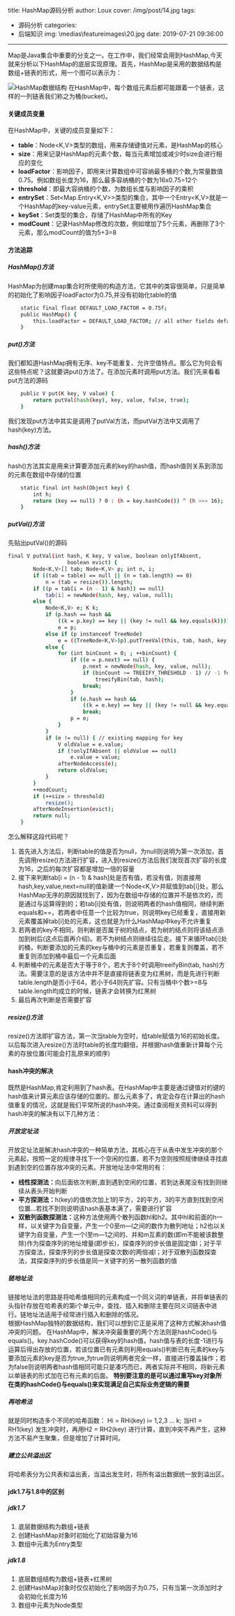 title: HashMap源码分析
author: Loux
cover: /img/post/14.jpg
tags:
  - 源码分析
categories:
  - 后端知识
img: \medias\featureimages\20.jpg
date: 2019-07-21 09:36:00
---
Map是Java集合中重要的分支之一。在工作中，我们经常会用到HashMap,今天就来分析以下HashMap的底层实现原理。首先，HashMap是采用的数据结构是数组+链表的形式，用一个图可以表示为：


![HashMap数据结构](/images/pasted-10.png)
在HashMap中，每个数组元素后都可能跟着一个链表，这样的一列链表我们称之为桶(bucket)。
#### 关键成员变量
在HashMap中，关键的成员变量如下：
* <b>table</b>：Node<K,V>类型的数组，用来存储键值对元素，是HashMap的核心
* <b>size</b>：用来记录HashMap的元素个数，每当元素增加或减少时size会进行相应的变化
* <b>loadFactor</b>：影响因子，即用来计算数组中可容纳最多桶的个数,为常量数值0.75。例如数组长度为16，那么最多容纳桶的个数为16x0.75=12个
* <b>threshold</b>：即最大容纳桶的个数，为数组长度与影响因子的乘积
* <b>entrySet</b>：Set<Map.Entry<K,V>>类型的集合，其中一个Entry<K,V>就是一个HashMap的key-value元素，entrySet主要被用作遍历HashMap集合
* <b>keySet</b>：Set<K>类型的集合，存储了HashMap中所有的Key
* <b>modCount</b>：记录HashMap修改的次数，例如增加了5个元素，再删除了3个元素，那么modCount的值为5+3=8 
  
#### 方法追踪
##### HashMap()方法
HashMap为创建map集合时所使用的构造方法，它其中的类容很简单，只是简单的初始化了影响因子loadFactor为0.75,并没有初始化table的值
```bash
    static final float DEFAULT_LOAD_FACTOR = 0.75f;
    public HashMap() {
        this.loadFactor = DEFAULT_LOAD_FACTOR; // all other fields defaulted
    }
```
##### put()方法
我们都知道HashMap拥有无序、key不能重复、允许空值特点。那么它为何会有这些特点呢？这就要讲put()方法了。在添加元素时调用put方法。我们先来看看put方法的源码
```bash
    public V put(K key, V value) {
        return putVal(hash(key), key, value, false, true);
    }
```
我们发现put方法中其实是调用了putVal方法，而putVal方法中又调用了hash(key)方法。
##### hash()方法
hash()方法其实是用来计算要添加元素的key的hash值，而hash值则关系到添加的元素在数组中存储的位置
```bash
    static final int hash(Object key) {
        int h;
        return (key == null) ? 0 : (h = key.hashCode()) ^ (h >>> 16);
    }
```
##### putVal()方法
先贴出putVal()的源码
```bash
final V putVal(int hash, K key, V value, boolean onlyIfAbsent,
                   boolean evict) {
        Node<K,V>[] tab; Node<K,V> p; int n, i;
        if ((tab = table) == null || (n = tab.length) == 0)
            n = (tab = resize()).length;
        if ((p = tab[i = (n - 1) & hash]) == null)
            tab[i] = newNode(hash, key, value, null);
        else {
            Node<K,V> e; K k;
            if (p.hash == hash &&
                ((k = p.key) == key || (key != null && key.equals(k))))
                e = p;
            else if (p instanceof TreeNode)
                e = ((TreeNode<K,V>)p).putTreeVal(this, tab, hash, key, value);
            else {
                for (int binCount = 0; ; ++binCount) {
                    if ((e = p.next) == null) {
                        p.next = newNode(hash, key, value, null);
                        if (binCount >= TREEIFY_THRESHOLD - 1) // -1 for 1st
                            treeifyBin(tab, hash);
                        break;
                    }
                    if (e.hash == hash &&
                        ((k = e.key) == key || (key != null && key.equals(k))))
                        break;
                    p = e;
                }
            }
            if (e != null) { // existing mapping for key
                V oldValue = e.value;
                if (!onlyIfAbsent || oldValue == null)
                    e.value = value;
                afterNodeAccess(e);
                return oldValue;
            }
        }
        ++modCount;
        if (++size > threshold)
            resize();
        afterNodeInsertion(evict);
        return null;
    }
```
怎么解释这段代码呢？  
1. 首先进入方法后，判断table的值是否为null，为null则说明为第一次添加，首先调用resize()方法进行扩容，进入到resize()方法后我们发现首次扩容的长度为16，之后的每次扩容都是增加一倍的容量
2. 接下来判断tab[i = (n - 1) & hash]处是否有值，若没有值，则直接用hash,key,value,next=null的值新建一个Node<K,V>并赋值到tab[i]处，那么HashMap无序的原因就找到了，因为在数组中存储的位置并不是依次的，而是通过与运算得到的；若tab[i]处有值，则说明两者的hash值相同，继续判断equals和==，若两者中任意一个比较为true，则说明key已经重复，直接用新元素覆盖掉tab[i]处的元素，这也就是为什么HashMap中key不允许重复
3. 若两者的key不相同，则判断是否属于树的结点，若为树的结点则将该结点添加到树后(这点后面再介绍)。若不为树结点则继续往后走。接下来循环tab[i]处的桶，判断要添加的元素的key与桶中的元素是否重复，若重复则覆盖，若不重复则添加到桶中最后一个元素后面
4. 判断桶中的元素是否大于等于8个，若大于8个时调用treeifyBin(tab, hash)方法。需要注意的是该方法中并不是直接将链表变为红黑树，而是先进行判断table.length是否小于64，若小于64则先扩容。只有当桶中个数>=8与table.length均成立的时候，链表才会转换为红黑树
5. 最后再次判断是否需要扩容

##### resize()方法
resize()方法即扩容方法，第一次当table为空时，给table赋值为16的初始长度。以后每次进入resize()方法时table的长度均翻倍，并根据hash值重新计算每个元素的存放位置(可能会打乱原来的顺序)
#### hash冲突的解决
既然是HashMap,肯定利用到了hash表。在HashMap中主要是通过键值对的键的hash值来计算元素应该存储的位置的。那么元素多了，肯定会存在计算出的hash值重复的情况，这就是我们平常所说的hash冲突。通过查阅相关资料可以得到hash冲突的解决有以下几种方法：
##### 开放定址法
开放定址法是解决hash冲突的一种简单方法，其核心在于从表中发生冲突的那个元素起，按照一定的规律寻找下一个空闲的位置，若不为空则按照规律继续寻找直到遇到空的位置存放冲突的元素。开放地址法中常用的有：
* <b>线性探测法：</b>向后面依次判断,直到遇到空闲的位置，若到达表尾没有找到则继续从表头开始判断
* <b>平方探测法：</b>h(key)的值依次加上1的平方，2的平方，3的平方直到找到空闲位置...若找不到则说明该hash表基本满了，需要进行扩容
* <b>双散列函数探测法：</b>这种方法使用两个散列函数hl和h2。其中hl和前面的h一样，以关键字为自变量，产生一个0至m—l之间的数作为散列地址；h2也以关键字为自变量，产生一个l至m—1之间的、并和m互素的数(即m不能被该数整除)作为探查序列的地址增量(即步长)，探查序列的步长值是固定值l；对于平方探查法，探查序列的步长值是探查次数i的两倍减l；对于双散列函数探查法，其探查序列的步长值是同一关键字的另一散列函数的值

##### 链地址法
链接地址法的思路是将哈希值相同的元素构成一个同义词的单链表，并将单链表的头指针存放在哈希表的第i个单元中，查找、插入和删除主要在同义词链表中进行。链地址法适用于经常进行插入和删除的情况。  
根据HashMap独特的数据结构，我们可以想到它正是采用了这种方式解决hash值冲突的问题。
在HashMap中，解决冲突最重要的两个方法则是hashCode()与equals()。key.hashCode()可以获得key的hash值，hash值与表的长度-1进行与运算后得出存放的位置，若该位置已有元素则利用equals()判断已有元素的key与要添加元素的key是否为true,为true则说明两者完全一样，直接进行覆盖操作；若为false则说明两者hash值相同可能只是凑巧而已，两者实际并不相同，将新元素以单链表的形式加在已有元素的后面。
<b>特别要注意的是可以通过重写key对象所在类的hashCode()与equals()来实现满足自己实际业务逻辑的需要</b>

##### 再哈希法
就是同时构造多个不同的哈希函数：
Hi = RHi(key) i= 1,2,3 ... k;
当H1 = RH1(key) 发生冲突时，再用H2 = RH2(key) 进行计算，直到冲突不再产生，这种方法不易产生聚集，但是增加了计算时间。

##### 建立公共溢出区
将哈希表分为公共表和溢出表，当溢出发生时，将所有溢出数据统一放到溢出区。

#### jdk1.7与1.8中的区别
##### jdk1.7
1. 底层数据结构为数组+链表
2. 创建HashMap对象时初始化了初始容量为16
3. 数组中元素为Entry类型  

##### jdk1.8
1. 底层数组结构为数组+链表+红黑树
2. 创建HashMap对象时仅仅初始化了影响因子为0.75，只有当第一次添加时才会初始化长度为16
3. 数组中元素为Node类型